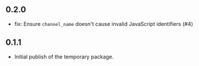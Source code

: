 ## 0.2.0

- fix: Ensure `channel_name` doesn't cause invalid JavaScript identifiers (#4)

## 0.1.1

- Initial publish of the temporary package.
